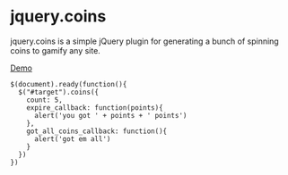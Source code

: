 jquery.coins
============

jquery.coins is a simple jQuery plugin for generating a bunch of
spinning coins to gamify any site.

[Demo](http://mmmurf.github.com/jquery.coins/)


    $(document).ready(function(){
      $("#target").coins({
        count: 5,
        expire_callback: function(points){
          alert('you got ' + points + ' points')
        },
        got_all_coins_callback: function(){
          alert('got em all')
        }
      })
    })
